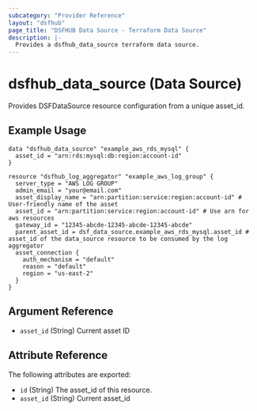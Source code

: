 ```yaml
---
subcategory: "Provider Reference"
layout: "dsfhub"
page_title: "DSFHUB Data Source - Terraform Data Source"
description: |-
  Provides a dsfhub_data_source terraform data source.
---
```


# dsfhub_data_source (Data Source)

Provides DSFDataSource resource configuration from a unique asset_id.

## Example Usage

```hcl
data "dsfhub_data_source" "example_aws_rds_mysql" {
  asset_id = "arn:rds:mysql:db:region:account-id"
}

resource "dsfhub_log_aggregator" "example_aws_log_group" {
  server_type = "AWS LOG GROUP"
  admin_email = "your@email.com"
  asset_display_name = "arn:partition:service:region:account-id" # User-friendly name of the asset
  asset_id = "arn:partition:service:region:account-id" # Use arn for aws resources
  gateway_id = "12345-abcde-12345-abcde-12345-abcde"
  parent_asset_id = dsf_data_source.example_aws_rds_mysql.asset_id # asset_id of the data_source resource to be consumed by the log aggregator
  asset_connection {
    auth_mechanism = "default"
    reason = "default"
    region = "us-east-2"
  }
}
```

## Argument Reference

- `asset_id` (String) Current asset ID

## Attribute Reference

The following attributes are exported:

- `id` (String) The asset_id of this resource.
- `asset_id` (String) Current asset_id
